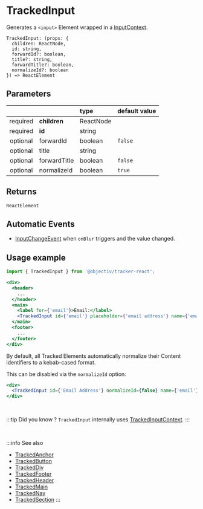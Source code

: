 # TrackedInput

Generates a `<input>` Element wrapped in a [InputContext](/taxonomy/reference/location-contexts/InputContext.md).

```tsx
TrackedInput: (props: {
  children: ReactNode,
  id: string,
  forwardId?: boolean,
  title?: string,
  forwardTitle?: boolean,
  normalizeId?: boolean
}) => ReactElement
```

## Parameters
|          |              | type      | default value |
|:--------:|:-------------|:----------|:--------------|
| required | **children** | ReactNode |               |
| required | **id**       | string    |               |
| optional | forwardId    | boolean   | `false`       |
| optional | title        | string    |               |
| optional | forwardTitle | boolean   | `false`       |
| optional | normalizeId  | boolean   | `true`        |

## Returns
`ReactElement`

## Automatic Events
- [InputChangeEvent](/taxonomy/reference/events/InputChangeEvent.md) when `onBlur` triggers and the  value changed.

## Usage example

```jsx
import { TrackedInput } from '@objectiv/tracker-react';
```

```jsx
<div>
  <header>
    ...
  </header>
  <main>
    <label for={'email'}>Email:</label>
    <TrackedInput id={'email'} placeholder={'email address'} name={'email'} />
  </main>
  <footer>
    ...
  </footer>
</div>
```

By default, all Tracked Elements automatically normalize their Content identifiers to a kebab-cased format.

This can be disabled via the  `normalizeId` option:

```jsx
<div>
  <TrackedInput id={'Email Address'} normalizeId={false} name={'email'} />
</div>
```
<br />

:::tip Did you know ?
`TrackedInput` internally uses [TrackedInputContext](/tracking/react/api-reference/trackedContexts/TrackedInputContext.md).
:::

<br />

:::info See also
- [TrackedAnchor](/tracking/react/api-reference/trackedElements/TrackedAnchor.md)
- [TrackedButton](/tracking/react/api-reference/trackedElements/TrackedButton.md)
- [TrackedDiv](/tracking/react/api-reference/trackedElements/TrackedDiv.md)
- [TrackedFooter](/tracking/react/api-reference/trackedElements/TrackedFooter.md)
- [TrackedHeader](/tracking/react/api-reference/trackedElements/TrackedHeader.md)
- [TrackedMain](/tracking/react/api-reference/trackedElements/TrackedMain.md)
- [TrackedNav](/tracking/react/api-reference/trackedElements/TrackedNav.md)
- [TrackedSection](/tracking/react/api-reference/trackedElements/TrackedSection.md)
:::
